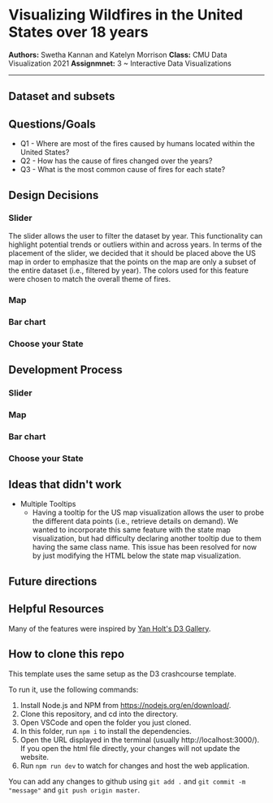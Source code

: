 # Visualizing Wildfires in the United States over 18 years

**Authors:** Swetha Kannan and Katelyn Morrison
**Class:** CMU Data Visualization 2021
**Assignmnet:** 3 ~ Interactive Data Visualizations

- - -

## Dataset and subsets

## Questions/Goals
* Q1 - Where are most of the fires caused by humans located within the United States?
* Q2 - How has the cause of fires changed over the years?
* Q3 - What is the most common cause of fires for each state? 

## Design Decisions

### Slider
The slider allows the user to filter the dataset by year. This functionality can highlight potential trends or outliers within and across years. In terms of the placement of the slider, we decided that it should be placed above the US map in order to emphasize that the points on the map are only a subset of the entire dataset (i.e., filtered by year). The colors used for this feature were chosen to match the overall theme of fires. 

### Map

### Bar chart

### Choose your State

## Development Process

### Slider

### Map

### Bar chart

### Choose your State


## Ideas that didn't work

* Multiple Tooltips
  - Having a tooltip for the US map visualization allows the user to probe the different data points (i.e., retrieve details on demand). We wanted to incorporate this same feature with the state map visualization, but had difficulty declaring another tooltip due to them having the same class name. This issue has been resolved for now by just modifying the HTML below the state map visualization.

## Future directions

## Helpful Resources
Many of the features were inspired by [Yan Holt's D3 Gallery](https://www.d3-graph-gallery.com/index.html). 

## How to clone this repo

This template uses the same setup as the D3 crashcourse template.

To run it, use the following commands:

1. Install Node.js and NPM from https://nodejs.org/en/download/.
2. Clone this repository, and cd into the directory.
3. Open VSCode and open the folder you just cloned.
4. In this folder, run `npm i` to install the dependencies.
5. Open the URL displayed in the terminal (usually http://localhost:3000/). If you open the html file directly, your changes will not update the website.
6. Run `npm run dev` to watch for changes and host the web application.

You can add any changes to github using `git add .` and `git commit -m "message"` and `git push origin master`.
